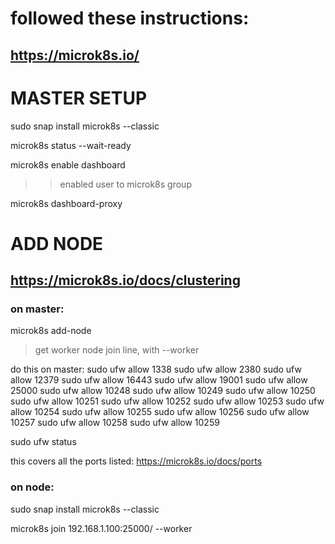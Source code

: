# followed these instructions:
## https://microk8s.io/


# MASTER SETUP


sudo snap install microk8s --classic

microk8s status --wait-ready

microk8s enable dashboard

>> enabled user to microk8s group




microk8s dashboard-proxy


# ADD NODE
## https://microk8s.io/docs/clustering

### on master:
  microk8s add-node
  > get worker node join line, with --worker

do this on master:
sudo ufw allow 1338
sudo ufw allow 2380
sudo ufw allow 12379
sudo ufw allow 16443
sudo ufw allow 19001
sudo ufw allow 25000
sudo ufw allow 10248
sudo ufw allow 10249
sudo ufw allow 10250
sudo ufw allow 10251
sudo ufw allow 10252
sudo ufw allow 10253
sudo ufw allow 10254
sudo ufw allow 10255
sudo ufw allow 10256
sudo ufw allow 10257
sudo ufw allow 10258
sudo ufw allow 10259

sudo ufw status

this covers all the ports listed:
https://microk8s.io/docs/ports

### on node:
sudo snap install microk8s --classic

microk8s join 192.168.1.100:25000/<token> --worker
